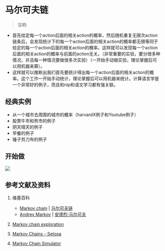 # 马尔可夫链

> 注明:
>  
- 首先给定每一个action后面的相关action的概率，然后随机重复无限次action链条后，会发现统计下的每一个action后面的相关action的概率都无限等同于给定的每一个action后面的相关action的概率。这样就可以发现每一个action后面的相关action的概率与前面的action无关。（非常重要的实验，要分很多种情况，并且每一种情况要做很多次实验）（一开始手动做实验，理论掌握后可以用机器来算）。
- 这样就可以推断出我们首先要统计得出每一个action后面的相关action的概率。这个工作一开始手动统计，理论掌握后可以用机器来统计。计算语言学是一个非常好的例子，而且和nlp和语文学习都有强关联。

## 经典实例

- 从一个城市去周围的城市的概率（harvardX例子和Youtube例子）
- 股票牛市和熊市的例子
- 阴天晴天的例子
- 早餐的例子
- 锤子剪刀布的例子

## 开始做

![](/images/概率/马尔可夫链/马尔可夫链/1a.jpg)

## 参考文献及资料

1. 维基百科
	- [Markov chain](https://en.wikipedia.org/wiki/Markov_chain) | [马尔可夫链](https://zh.wikipedia.org/wiki/马尔可夫链) 
	- [Andrey Markov](https://en.wikipedia.org/wiki/Andrey_Markov) | [安德烈·马尔可夫](https://zh.wikipedia.org/wiki/安德烈·马尔可夫) 

2. [Markov chain exploration](https://www.khanacademy.org/computing/computer-science/informationtheory/moderninfotheory/pi/markov-chain-exploration)
3. [Markov Chains - Setosa](https://setosa.io/markov/#%7B%22tm%22%3A%5B%5B0.9%2C0.1%5D%2C%5B0.1%2C0.9%5D%5D%7D)
4. [Markov Chain Simulator](http://markov.yoriz.co.uk)